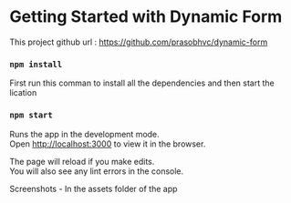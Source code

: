 # Getting Started with Dynamic Form

This project github url : https://github.com/prasobhvc/dynamic-form

### `npm install`

First run this comman to install all the dependencies and then start the lication   

### `npm start`

Runs the app in the development mode.\
Open [http://localhost:3000](http://localhost:3000) to view it in the browser.

The page will reload if you make edits.\
You will also see any lint errors in the console.

Screenshots - In the assets folder of the app

